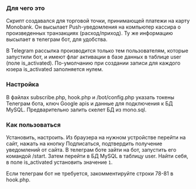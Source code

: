 ### Для чего это
Скрипт создавался для торговой точки, принимающей платежи на карту Monobank.
Он высылает Push-уведомления на компьютер кассира о произведенных транзакциях (расход/приход).
Ту же информацию высылает в телеграм бот, для удобства.

В Telegram рассылка производится только тем пользователям, которые запустили бот, и имеют флаг активации в базе данных в таблице user (поле is_activated).
По-умолчанию при создании записи для каждого юзера is_activated заполняется нулем.

### Настройка
В файлах subscribe.php, hook.php и /bot/config.php указать токены Телеграм бота, ключ Google apis и данные для подключения к БД MySQL.
Предварительно залить скелет БД из mono.sql.

### Как пользоваться
Установить, настроить.
Из браузера на нужном устройстве перейти на сайт, нажать на кнопку Подписаться, подтвердить получение уведомлений от сайта.
В телеграм боте зайти на бот, запустить его командой /start.
Затем перейти в БД MySQL в таблицу user. Найти себя, в поле is_activated установить значение `1`.

Если телеграм бот не требуется, закомментируйте строки 78-81 в hook.php.